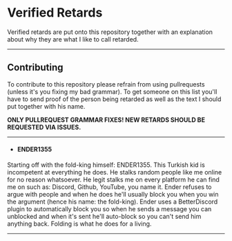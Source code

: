 # Verified Retards
Verified retards are put onto this repository together with an explanation about why they are what I like to call retarded.
***
## Contributing
To contribute to this repository please refrain from using pullrequests (unless it's you fixing my bad grammar). To get someone on this list you'll have to send proof of the person being retarded as well as the text I should put together with his name.

**ONLY PULLREQUEST GRAMMAR FIXES! NEW RETARDS SHOULD BE REQUESTED VIA ISSUES.**
***
- #### ENDER1355
Starting off with the fold-king himself: ENDER1355. This Turkish kid is incompetent at everything he does. He stalks random people like me online for no reason whatsoever. He legit stalks me on every platform he can find me on such as: Discord, Github, YouTube, you name it. Ender refuses to argue with people and when he does he'll usually block you when you win the argument (hence his name: the fold-king). Ender uses a BetterDiscord plugin to automatically block you so when he sends a message you can unblocked and when it's sent he'll auto-block so you can't send him anything back. Folding is what he does for a living.
***
